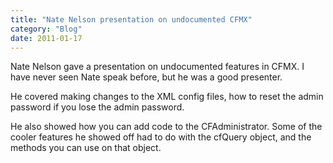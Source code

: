 ```yaml
---
title: "Nate Nelson presentation on undocumented CFMX"
category: "Blog"
date: 2011-01-17
---
```



Nate Nelson gave a presentation on undocumented features in CFMX. I have never seen Nate speak before, but he was a good presenter.

He covered making changes to the XML config files, how to reset the admin password if you lose the admin password.

He also showed how you can add code to the CFAdministrator. Some of the cooler features he showed off had to do with the cfQuery object, and the methods you can use on that object.